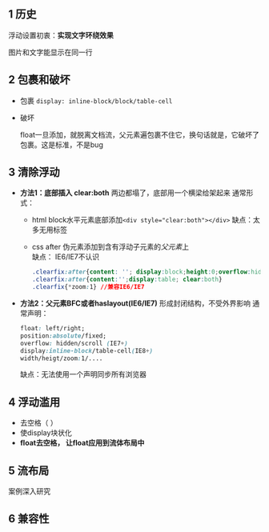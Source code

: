## 1 历史

浮动设置初衷：**实现文字环绕效果**

图片和文字能显示在同一行

## 2 包裹和破坏

- 包裹
  `display: inline-block/block/table-cell`

- 破坏

  float一旦添加，就脱离文档流，父元素遍包裹不住它，换句话就是，它破坏了包裹。这是标准，不是bug

## 3 清除浮动

- **方法1：底部插入 clear:both**
  两边都塌了，底部用一个横梁给架起来
  通常形式：

  - html block水平元素底部添加` <div style="clear:both"></div> `
    缺点：太多无用标签

  - css after 伪元素添加到含有浮动子元素的*父元素*上  
    缺点： IE6/IE7不认识

    ```css
    .clearfix:after{content: ''; display:block;height:0;overflow:hidden;clear:both;}
    .clearfix:after{content:'';display:table; clear:both}
    .clearfix{*zoom:1} //兼容IE6/IE7
    ```

    

- **方法2：父元素BFC或者haslayout(IE6/IE7)**
  形成封闭结构，不受外界影响
  通常声明：

  ```css
  float: left/right;
  position:absolute/fixed;
  overflow: hidden/scroll (IE7+)
  display:inline-block/table-cell(IE8+)
  width/heigt/zoom:1/....
  ```

  缺点：无法使用一个声明同步所有浏览器

## 4 浮动滥用

- 去空格（&nbsp;）
- 使display块状化
- **float去空格， 让float应用到流体布局中**

## 5 流布局

案例深入研究

## 6 兼容性

